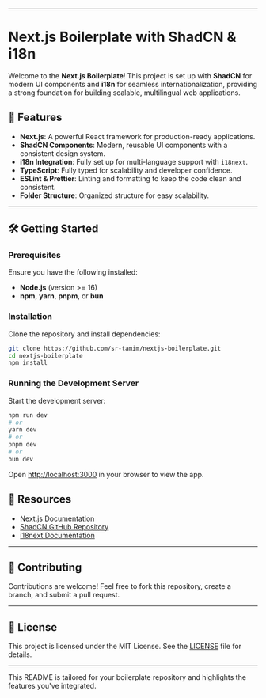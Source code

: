 
---

# Next.js Boilerplate with ShadCN & i18n

Welcome to the **Next.js Boilerplate**! This project is set up with **ShadCN** for modern UI components and **i18n** for seamless internationalization, providing a strong foundation for building scalable, multilingual web applications.

## 🚀 Features

- **Next.js**: A powerful React framework for production-ready applications.
- **ShadCN Components**: Modern, reusable UI components with a consistent design system.
- **i18n Integration**: Fully set up for multi-language support with `i18next`.
- **TypeScript**: Fully typed for scalability and developer confidence.
- **ESLint & Prettier**: Linting and formatting to keep the code clean and consistent.
- **Folder Structure**: Organized structure for easy scalability.

---

## 🛠️ Getting Started

### Prerequisites

Ensure you have the following installed:

- **Node.js** (version >= 16)
- **npm**, **yarn**, **pnpm**, or **bun**

### Installation

Clone the repository and install dependencies:

```bash
git clone https://github.com/sr-tamim/nextjs-boilerplate.git
cd nextjs-boilerplate
npm install
```

### Running the Development Server

Start the development server:

```bash
npm run dev
# or
yarn dev
# or
pnpm dev
# or
bun dev
```

Open [http://localhost:3000](http://localhost:3000) in your browser to view the app.


## 📖 Resources

- [Next.js Documentation](https://nextjs.org/docs)
- [ShadCN GitHub Repository](https://github.com/ShadCN)
- [i18next Documentation](https://react.i18next.com/)

---

## 💬 Contributing

Contributions are welcome! Feel free to fork this repository, create a branch, and submit a pull request.

---

## 📜 License

This project is licensed under the MIT License. See the [LICENSE](LICENSE) file for details.

--- 

This README is tailored for your boilerplate repository and highlights the features you've integrated.
